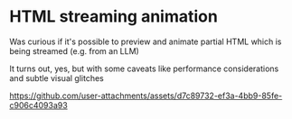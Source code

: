 # HTML streaming animation

Was curious if it's possible to preview and animate partial HTML which is being streamed (e.g. from an LLM)

It turns out, yes, but with some caveats like performance considerations and subtle visual glitches

https://github.com/user-attachments/assets/d7c89732-ef3a-4bb9-85fe-c906c4093a93
